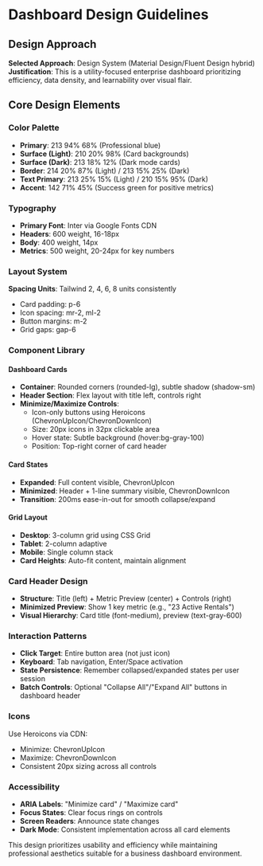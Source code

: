 # Dashboard Design Guidelines

## Design Approach
**Selected Approach**: Design System (Material Design/Fluent Design hybrid)
**Justification**: This is a utility-focused enterprise dashboard prioritizing efficiency, data density, and learnability over visual flair.

## Core Design Elements

### Color Palette
- **Primary**: 213 94% 68% (Professional blue)
- **Surface (Light)**: 210 20% 98% (Card backgrounds)
- **Surface (Dark)**: 213 18% 12% (Dark mode cards)
- **Border**: 214 20% 87% (Light) / 213 15% 25% (Dark)
- **Text Primary**: 213 25% 15% (Light) / 210 15% 95% (Dark)
- **Accent**: 142 71% 45% (Success green for positive metrics)

### Typography
- **Primary Font**: Inter via Google Fonts CDN
- **Headers**: 600 weight, 16-18px
- **Body**: 400 weight, 14px
- **Metrics**: 500 weight, 20-24px for key numbers

### Layout System
**Spacing Units**: Tailwind 2, 4, 6, 8 units consistently
- Card padding: p-6
- Icon spacing: mr-2, ml-2
- Button margins: m-2
- Grid gaps: gap-6

### Component Library

#### Dashboard Cards
- **Container**: Rounded corners (rounded-lg), subtle shadow (shadow-sm)
- **Header Section**: Flex layout with title left, controls right
- **Minimize/Maximize Controls**: 
  - Icon-only buttons using Heroicons (ChevronUpIcon/ChevronDownIcon)
  - Size: 20px icons in 32px clickable area
  - Hover state: Subtle background (hover:bg-gray-100)
  - Position: Top-right corner of card header

#### Card States
- **Expanded**: Full content visible, ChevronUpIcon
- **Minimized**: Header + 1-line summary visible, ChevronDownIcon
- **Transition**: 200ms ease-in-out for smooth collapse/expand

#### Grid Layout
- **Desktop**: 3-column grid using CSS Grid
- **Tablet**: 2-column adaptive
- **Mobile**: Single column stack
- **Card Heights**: Auto-fit content, maintain alignment

### Card Header Design
- **Structure**: Title (left) + Metric Preview (center) + Controls (right)
- **Minimized Preview**: Show 1 key metric (e.g., "23 Active Rentals")
- **Visual Hierarchy**: Card title (font-medium), preview (text-gray-600)

### Interaction Patterns
- **Click Target**: Entire button area (not just icon)
- **Keyboard**: Tab navigation, Enter/Space activation
- **State Persistence**: Remember collapsed/expanded states per user session
- **Batch Controls**: Optional "Collapse All"/"Expand All" buttons in dashboard header

### Icons
Use Heroicons via CDN:
- Minimize: ChevronUpIcon
- Maximize: ChevronDownIcon
- Consistent 20px sizing across all controls

### Accessibility
- **ARIA Labels**: "Minimize card" / "Maximize card"
- **Focus States**: Clear focus rings on controls
- **Screen Readers**: Announce state changes
- **Dark Mode**: Consistent implementation across all card elements

This design prioritizes usability and efficiency while maintaining professional aesthetics suitable for a business dashboard environment.